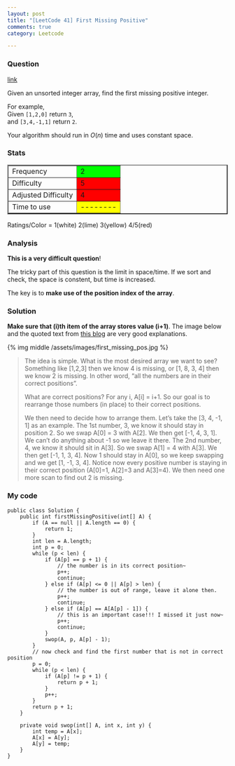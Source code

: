 ```yaml
---
layout: post
title: "[LeetCode 41] First Missing Positive"
comments: true
category: Leetcode

---
```


### Question 

[link](http://oj.leetcode.com/problems/first-missing-positive/)

<div class="question-content">
            <p></p><p>
Given an unsorted integer array, find the first missing positive integer.
</p>

<p>
For example,<br>
Given <code>[1,2,0]</code> return <code>3</code>,<br>
and <code>[3,4,-1,1]</code> return <code>2</code>.
</p>

<p>
Your algorithm should run in <i>O</i>(<i>n</i>) time and uses constant space.
</p><p></p>
          </div>

### Stats

<table border="2">
	<tr>
		<td>Frequency</td>
		<td bgcolor="lime">2</td>
	</tr>
	<tr>
		<td>Difficulty</td>
		<td bgcolor="red">5</td>
	</tr>
	<tr>
		<td>Adjusted Difficulty</td>
		<td bgcolor="red">4</td>
	</tr>
	<tr>
		<td>Time to use</td>
		<td bgcolor="yellow">--------</td>
	</tr>
</table>

Ratings/Color = 1(white) 2(lime) 3(yellow) 4/5(red)

### Analysis

__This is a very difficult question__!

The tricky part of this question is the limit in space/time. If we sort and check, the space is constent, but time is increased. 

The key is to __make use of the position index of the array__. 

### Solution

__Make sure that (i)th item of the array stores value (i+1)__. The image below and the quoted text from [this blog](http://tianrunhe.wordpress.com/2012/07/15/finding-the-1st-missing-positive-int-in-an-array-first-missing-positive/) are very good explanations. 

{% img middle /assets/images/first_missing_pos.jpg %}

> The idea is simple. What is the most desired array we want to see? Something like \[1,2,3\] then we know 4 is missing, or \[1, 8, 3, 4\] then we know 2 is missing. In other word, “all the numbers are in their correct positions”. 
>
> What are correct positions? For any i, A\[i\] = i+1. So our goal is to rearrange those numbers (in place) to their correct positions. 
>
> We then need to decide how to arrange them. Let’s take the \[3, 4, -1, 1\] as an example. The 1st number, 3, we know it should stay in position 2. So we swap A\[0\] = 3 with A\[2\]. We then get \[-1, 4, 3, 1\]. We can’t do anything about -1 so we leave it there. The 2nd number, 4, we know it should sit in A\[3\]. So we swap A\[1\] = 4 with A\[3\]. We then get \[-1, 1, 3, 4\]. Now 1 should stay in A\[0\], so we keep swapping and we get \[1, -1, 3, 4\]. Notice now every positive number is staying in their correct position (A\[0\]=1, A\[2\]=3 and A\[3\]=4). We then need one more scan to find out 2 is missing.

### My code 

    public class Solution {
        public int firstMissingPositive(int[] A) {
            if (A == null || A.length == 0) {
                return 1;
            }
            int len = A.length;
            int p = 0;
            while (p < len) {
                if (A[p] == p + 1) {
                    // the number is in its correct position~
                    p++;
                    continue;
                } else if (A[p] <= 0 || A[p] > len) {
                    // the number is out of range, leave it alone then.
                    p++;
                    continue;
                } else if (A[p] == A[A[p] - 1]) {
                    // this is an important case!!! I missed it just now~
                    p++;
                    continue; 
                }
                swop(A, p, A[p] - 1);
            }
            // now check and find the first number that is not in correct position
            p = 0;
            while (p < len) {
                if (A[p] != p + 1) {
                    return p + 1;
                }
                p++;
            }
            return p + 1;
        }

        private void swop(int[] A, int x, int y) {
            int temp = A[x];
            A[x] = A[y];
            A[y] = temp;
        }
    }
